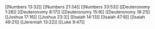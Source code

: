 [[Numbers 13:32]]
[[Numbers 21:34]]
[[Numbers 33:53]]
[[Deuteronomy 1:28]]
[[Deuteronomy 8:17]]
[[Deuteronomy 15:9]]
[[Deuteronomy 18:21]]
[[Joshua 17:16]]
[[Joshua 23:3]]
[[Isaiah 14:13]]
[[Isaiah 47:8]]
[[Isaiah 49:21]]
[[Jeremiah 13:22]]
[[Luke 9:47]]
